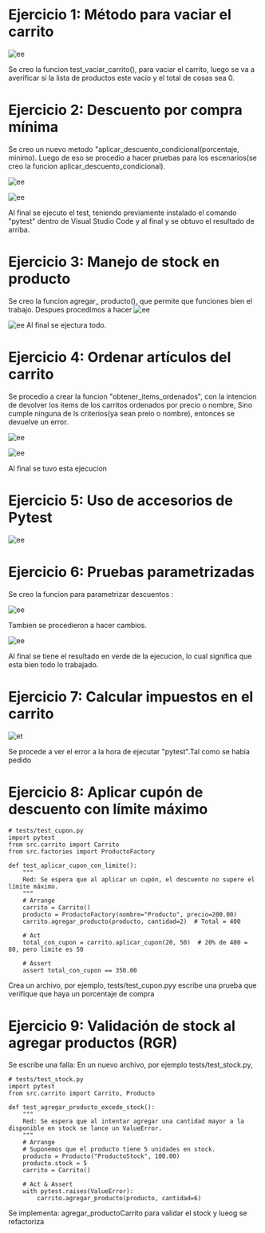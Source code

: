 # Ejercicio 1: Método para vaciar el carrito

![ee](https://github.com/BiancaMT957/Desarrollo-de-Software/blob/main/Archivo08/img/codi1.png)

Se creo la funcion test_vaciar_carrito(), para vaciar el carrito, luego se va a averificar si la lista de productos este vacio y el total de cosas sea 0.
# Ejercicio 2: Descuento por compra mínima


Se creo un nuevo metodo "aplicar_descuento_condicional(porcentaje, minimo).
Luego de eso se procedio a hacer pruebas para los escenarios(se creo la funcion aplicar_descuento_condicional).

![ee](https://github.com/BiancaMT957/Desarrollo-de-Software/blob/main/Archivo08/img/1.md.png)


![ee](https://github.com/BiancaMT957/Desarrollo-de-Software/blob/main/Archivo08/img/2.png)

Al final se ejecuto el test, teniendo previamente instalado el comando "pytest" dentro de Visual Studio Code y al final y se obtuvo el resultado de arriba.
# Ejercicio 3: Manejo de stock en producto

Se creo la funcion agregar_ producto(), que permite que funciones bien el trabajo. Despues procedimos  a hacer 
![ee](https://github.com/BiancaMT957/Desarrollo-de-Software/blob/main/Archivo08/img/2m.png)


![ee](https://github.com/BiancaMT957/Desarrollo-de-Software/blob/main/Archivo08/img/3.png)
Al final se ejectura todo.



# Ejercicio 4: Ordenar artículos del carrito

Se procedio a crear la funcion "obtener_items_ordenados", con la intencion de devolver los items de los carritos ordenados por precio o nombre,
Sino cumple ninguna de ls criterios(ya sean preio o nombre),  entonces se devuelve un error.

![ee](https://github.com/BiancaMT957/Desarrollo-de-Software/blob/main/Archivo08/img/3m.png)



![ee](https://github.com/BiancaMT957/Desarrollo-de-Software/blob/main/Archivo08/img/4.png)

Al final se tuvo esta ejecucion

# Ejercicio 5: Uso de accesorios de Pytest




![ee](https://github.com/BiancaMT957/Desarrollo-de-Software/blob/main/Archivo08/img/5.png)


# Ejercicio 6: Pruebas parametrizadas


Se creo la funcion para parametrizar descuentos : 

![ee](https://github.com/BiancaMT957/Desarrollo-de-Software/blob/main/Archivo08/img/6md.png)

Tambien se procedieron a hacer cambios.

![ee](https://github.com/BiancaMT957/Desarrollo-de-Software/blob/main/Archivo08/img/6.png)

Al final se tiene el resultado en verde de la ejecucion, lo cual significa que esta bien todo lo trabajado.

# Ejercicio 7: Calcular impuestos en el carrito

![et](https://github.com/BiancaMT957/Desarrollo-de-Software/blob/main/Archivo08/img/7a.png)

Se procede a ver el error a la hora de ejecutar "pytest".Tal como se habia pedido

# Ejercicio 8: Aplicar cupón de descuento con límite máximo

```
# tests/test_cupon.py
import pytest
from src.carrito import Carrito
from src.factories import ProductoFactory

def test_aplicar_cupon_con_limite():
    """
    Red: Se espera que al aplicar un cupón, el descuento no supere el límite máximo.
    """
    # Arrange
    carrito = Carrito()
    producto = ProductoFactory(nombre="Producto", precio=200.00)
    carrito.agregar_producto(producto, cantidad=2)  # Total = 400

    # Act
    total_con_cupon = carrito.aplicar_cupon(20, 50)  # 20% de 400 = 80, pero límite es 50

    # Assert
    assert total_con_cupon == 350.00
```

Crea un archivo, por ejemplo, tests/test_cupon.pyy escribe una prueba que verifique que haya un porcentaje de compra

# Ejercicio 9: Validación de stock al agregar productos (RGR)
Se escribe una falla:
En un nuevo archivo, por ejemplo tests/test_stock.py,
```
# tests/test_stock.py
import pytest
from src.carrito import Carrito, Producto

def test_agregar_producto_excede_stock():
    """
    Red: Se espera que al intentar agregar una cantidad mayor a la disponible en stock se lance un ValueError.
    """
    # Arrange
    # Suponemos que el producto tiene 5 unidades en stock.
    producto = Producto("ProductoStock", 100.00)
    producto.stock = 5
    carrito = Carrito()

    # Act & Assert
    with pytest.raises(ValueError):
        carrito.agregar_producto(producto, cantidad=6)
```

Se implementa: agregar_productoCarrito para validar el stock y lueog se refactoriza
